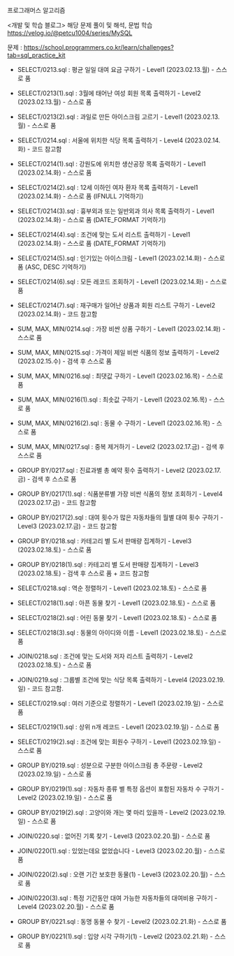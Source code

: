 프로그래머스 알고리즘

<개발 및 학습 블로그>
해당 문제 풀이 및 해석, 문법 학습
https://velog.io/@petcu1004/series/MySQL

문제 : https://school.programmers.co.kr/learn/challenges?tab=sql_practice_kit

- SELECT/0213.sql : 평균 일일 대여 요금 구하기 - Level1 (2023.02.13.월) - 스스로 품
- SELECT/0213(1).sql : 3월에 태어난 여성 회원 목록 출력하기 - Level2 (2023.02.13.월) - 스스로 품
- SELECT/0213(2).sql : 과일로 만든 아이스크림 고르기 - Level1 (2023.02.13.월) - 스스로 품

- SELECT/0214.sql : 서울에 위치한 식당 목록 출력하기 - Level4 (2023.02.14.화) - 코드 참고함
- SELECT/0214(1).sql : 강원도에 위치한 생산공장 목록 출력하기 - Level1 (2023.02.14.화) - 스스로 품
- SELECT/0214(2).sql : 12세 이하인 여자 환자 목록 출력하기 - Level1 (2023.02.14.화) - 스스로 품 (IFNULL 기억하기)
- SELECT/0214(3).sql : 흉부외과 또는 일반외과 의사 목록 출력하기 - Level1 (2023.02.14.화) - 스스로 품 (DATE_FORMAT 기억하기)
- SELECT/0214(4).sql : 조건에 맞는 도서 리스트 출력하기 - Level1 (2023.02.14.화) - 스스로 품 (DATE_FORMAT 기억하기)
- SELECT/0214(5).sql : 인기있는 아이스크림 - Level1 (2023.02.14.화) - 스스로 품 (ASC, DESC 기억하기)
- SELECT/0214(6).sql : 모든 레코드 조회하기 - Level1 (2023.02.14.화) - 스스로 품
- SELECT/0214(7).sql : 재구매가 일어난 상품과 회원 리스트 구하기 - Level2 (2023.02.14.화) - 코드 참고함
- SUM, MAX, MIN/0214.sql : 가장 비싼 상품 구하기 - Level1 (2023.02.14.화) - 스스로 품

- SUM, MAX, MIN/0215.sql : 가격이 제일 비싼 식품의 정보 출력하기 - Level2 (2023.02.15.수) - 검색 후 스스로 품

- SUM, MAX, MIN/0216.sql : 최댓값 구하기 - Level1 (2023.02.16.목) - 스스로 품
- SUM, MAX, MIN/0216(1).sql : 최솟값 구하기 - Level1 (2023.02.16.목) - 스스로 품
- SUM, MAX, MIN/0216(2).sql : 동물 수 구하기 - Level1 (2023.02.16.목) - 스스로 품

- SUM, MAX, MIN/0217.sql : 중복 제거하기 - Level2 (2023.02.17.금) - 검색 후 스스로 품
- GROUP BY/0217.sql : 진료과별 총 예약 횟수 출력하기 - Level2 (2023.02.17.금) - 검색 후 스스로 품
- GROUP BY/0217(1).sql : 식품분류별 가장 비싼 식품의 정보 조회하기 - Level4 (2023.02.17.금) - 코드 참고함
- GROUP BY/0217(2).sql : 대여 횟수가 많은 자동차들의 월별 대여 횟수 구하기 - Level3 (2023.02.17.금) - 코드 참고함

- GROUP BY/0218.sql : 카테고리 별 도서 판매량 집계하기 - Level3 (2023.02.18.토) - 스스로 품
- GROUP BY/0218(1).sql : 카테고리 별 도서 판매량 집계하기 - Level3 (2023.02.18.토) - 검색 후 스스로 품 + 코드 참고함
- SELECT/0218.sql : 역순 정렬하기 - Level1 (2023.02.18.토) - 스스로 품
- SELECT/0218(1).sql : 아픈 동물 찾기 - Level1 (2023.02.18.토) - 스스로 품
- SELECT/0218(2).sql : 어린 동물 찾기 - Level1 (2023.02.18.토) - 스스로 품
- SELECT/0218(3).sql : 동물의 아이디와 이름 - Level1 (2023.02.18.토) - 스스로 품
- JOIN/0218.sql : 조건에 맞는 도서와 저자 리스트 출력하기 - Level2 (2023.02.18.토) - 스스로 품

- JOIN/0219.sql : 그룹별 조건에 맞는 식당 목록 출력하기 - Level4 (2023.02.19.일) - 코드 참고함.
- SELECT/0219.sql : 여러 기준으로 정렬하기 - Level1 (2023.02.19.일) - 스스로 품
- SELECT/0219(1).sql : 상위 n개 레코드 - Level1 (2023.02.19.일) - 스스로 품
- SELECT/0219(2).sql : 조건에 맞는 회원수 구하기 - Level1 (2023.02.19.일) - 스스로 품
- GROUP BY/0219.sql : 성분으로 구분한 아이스크림 총 주문량 - Level2 (2023.02.19.일) - 스스로 품
- GROUP BY/0219(1).sql : 자동차 종류 별 특정 옵션이 포함된 자동차 수 구하기 - Level2 (2023.02.19.일) - 스스로 품
- GROUP BY/0219(2).sql : 고양이와 개는 몇 마리 있을까 - Level2 (2023.02.19.일) - 스스로 품

- JOIN/0220.sql : 없어진 기록 찾기 - Level3 (2023.02.20.월) - 스스로 품
- JOIN/0220(1).sql : 있었는데요 없었습니다 - Level3 (2023.02.20.월) - 스스로 품
- JOIN/0220(2).sql : 오랜 기간 보호한 동물(1) - Level3 (2023.02.20.월) - 스스로 품
- JOIN/0220(3).sql : 특정 기간동안 대여 가능한 자동차들의 대여비용 구하기 - Level4 (2023.02.20.월) - 스스로 품

- GROUP BY/0221.sql : 동명 동물 수 찾기 - Level2 (2023.02.21.화) - 스스로 품
- GROUP BY/0221(1).sql : 입양 시각 구하기(1) - Level2 (2023.02.21.화) - 스스로 품

